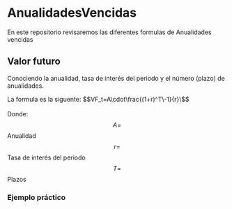 # AnualidadesVencidas
En este repositorio revisaremos las diferentes formulas de Anualidades vencidas 

## Valor futuro
Conociendo la anualidad, tasa de interés del periodo y el número (plazo) de anualidades.

La formula es la siguente:
$$VF_t=A\cdot\frac{(1+r)^T\-1}{r}\$$ <br>  <br>
Donde: <br>
$$A=$$ Anualidad <br>
$$r=$$ Tasa de interés del periodo <br>
$$T=$$ Plazos <br>

### Ejemplo práctico
